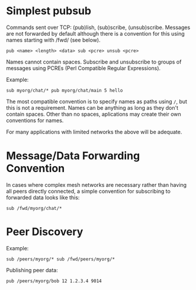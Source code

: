 # Simplest pubsub

Commands sent over TCP: (pub)lish, (sub)scribe, (unsub)scribe.
Messages are not forwarded by default although there is a convention for
this using names starting with /fwd/ (see below).

`pub <name> <length> <data>
sub <pcre>
unsub <pcre>`

Names cannot contain spaces.   Subscribe and unsubscribe to groups of
messages using PCREs (Perl Compatible Regular Expressions).

Example:

`sub myorg/chat/*
pub myorg/chat/main 5 hello`

The most compatible convention is to specify names as paths using
`/`, but this is not a requirement.  Names can be anything as long as they
don't contain spaces.  Other than no spaces, aplications may create 
their own conventions for names.

For many applications with limited networks the above will be adequate.

# Message/Data Forwarding Convention

In cases where complex mesh networks are necessary rather than having 
all peers directly connected, a simple convention for subscribing to
forwarded data looks like this:

`sub /fwd/myorg/chat/*`

# Peer Discovery

Example:

`sub /peers/myorg/*
sub /fwd/peers/myorg/*`

Publishing peer data:

`pub /peers/myorg/bob 12 1.2.3.4 9014`


